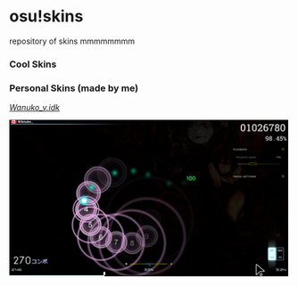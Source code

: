 # osu!skins

repository of skins mmmmmmmm

### Cool Skins


### Personal Skins (made by me)
[*Wanuko_v.idk*](https://drive.google.com/file/d/1XVHvRxnYIKB9IzPYUT4AxaJ2dHDDzEng/view?usp=sharing)

<img src="https://github.com/JizoCat/osu-skin/blob/main/images/WAnuko_v.idk.png" width="500" />

